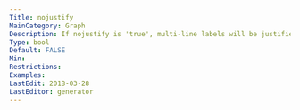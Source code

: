 ```yaml
---
Title: nojustify
MainCategory: Graph
Description: If nojustify is 'true', multi-line labels will be justified in the context of itself.
Type: bool
Default: FALSE
Min: 
Restrictions: 
Examples: 
LastEdit: 2018-03-28
LastEditor: generator
---
```




